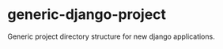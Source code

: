 generic-django-project
======================

Generic project directory structure for new django applications.